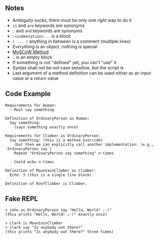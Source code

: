 Notes
-----

* Ambiguity *sucks*, there must be only one _right_ way to do it
* `is` and `are` keywords are synonyms
* `,` and `and` keywords are synonyms
* `:<indentation>...` is a _block_
* `( ... )` anything in between is a comment (multiple lines)
* _Everything_ is an object, nothing is special
* [MoSCoW Method](http://www.projectsmart.co.uk/moscow-method.php)
* `.` is an empty block
* If something is not "defined" yet, you can't "use" it
* Syntax shall not be _not_ case sensitive, but the script is
* Last argument of a method definition can be used either as an input value or a return value

Code Example
------------

```
Requirements for Human:
  - Must say something

Definition of OrdinaryPerson as Human:
  Say something:
    (says something exactly once)

Requirements for Climber as OrdinaryPerson:
  Say something: (this is a method override)
    (but then we can explicitly call another implementation: (e.g., `OrdinaryPerson say`)
    Repeat "OrdinaryPerson say something" n-times

  - Could echo n-times

Definition of MountainClimber as Climber:
  Echo: 3 (this is a single line block)

Definition of RoofClimber is Climber.
```

Fake REPL
---------

```
> john as OrdinaryPerson say "Hello, World! ;-)"
(this prints "Hello, World! ;-)" exactly once)

> clark is MountainClimber
> clark say "Is anybody out there?"
(this prints "Is anybody out there?" three times)
```
